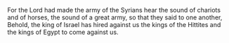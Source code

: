 For the Lord had made the army of the Syrians hear the sound of chariots and of horses, the sound of a great army, so that they said to one another, Behold, the king of Israel has hired against us the kings of the Hittites and the kings of Egypt to come against us.
